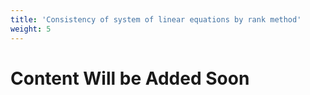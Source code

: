 ```yaml
---
title: 'Consistency of system of linear equations by rank method'
weight: 5
---
```


# Content Will be Added Soon